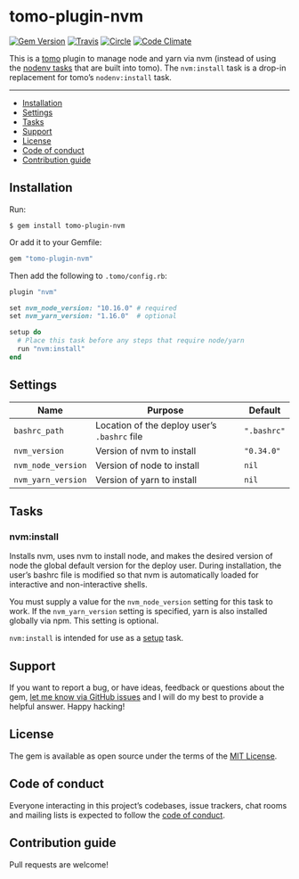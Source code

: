 # tomo-plugin-nvm

[![Gem Version](https://badge.fury.io/rb/tomo-plugin-nvm.svg)](https://rubygems.org/gems/tomo-plugin-nvm)
[![Travis](https://img.shields.io/travis/mattbrictson/tomo-plugin-nvm.svg?label=travis)](https://travis-ci.org/mattbrictson/tomo-plugin-nvm)
[![Circle](https://circleci.com/gh/mattbrictson/tomo-plugin-nvm.svg?style=shield)](https://app.circleci.com/pipelines/github/mattbrictson/tomo-plugin-nvm?branch=main)
[![Code Climate](https://codeclimate.com/github/mattbrictson/tomo-plugin-nvm/badges/gpa.svg)](https://codeclimate.com/github/mattbrictson/tomo-plugin-nvm)

This is a [tomo](https://github.com/mattbrictson/tomo) plugin to manage node and yarn via nvm (instead of using the [nodenv tasks](https://tomo-deploy.com/plugins/nodenv/) that are built into tomo). The `nvm:install` task is a drop-in replacement for tomo’s `nodenv:install` task.

---

- [Installation](#installation)
- [Settings](#settings)
- [Tasks](#tasks)
- [Support](#support)
- [License](#license)
- [Code of conduct](#code-of-conduct)
- [Contribution guide](#contribution-guide)

## Installation

Run:

```
$ gem install tomo-plugin-nvm
```

Or add it to your Gemfile:

```ruby
gem "tomo-plugin-nvm"
```

Then add the following to `.tomo/config.rb`:

```ruby
plugin "nvm"

set nvm_node_version: "10.16.0" # required
set nvm_yarn_version: "1.16.0"  # optional

setup do
  # Place this task before any steps that require node/yarn
  run "nvm:install"
end
```

## Settings

| Name               | Purpose                                      | Default     |
| ------------------ | -------------------------------------------- | ----------- |
| `bashrc_path`      | Location of the deploy user’s `.bashrc` file | `".bashrc"` |
| `nvm_version`      | Version of nvm to install                    | `"0.34.0"`  |
| `nvm_node_version` | Version of node to install                   | `nil`       |
| `nvm_yarn_version` | Version of yarn to install                   | `nil`       |

## Tasks

### nvm:install

Installs nvm, uses nvm to install node, and makes the desired version of node the global default version for the deploy user. During installation, the user’s bashrc file is modified so that nvm is automatically loaded for interactive and non-interactive shells.

You must supply a value for the `nvm_node_version` setting for this task to work. If the `nvm_yarn_version` setting is specified, yarn is also installed globally via npm. This setting is optional.

`nvm:install` is intended for use as a [setup](https://tomo-deploy.com/commands/setup/) task.

## Support

If you want to report a bug, or have ideas, feedback or questions about the gem, [let me know via GitHub issues](https://github.com/mattbrictson/tomo-plugin-nvm/issues/new) and I will do my best to provide a helpful answer. Happy hacking!

## License

The gem is available as open source under the terms of the [MIT License](LICENSE.txt).

## Code of conduct

Everyone interacting in this project’s codebases, issue trackers, chat rooms and mailing lists is expected to follow the [code of conduct](CODE_OF_CONDUCT.md).

## Contribution guide

Pull requests are welcome!
